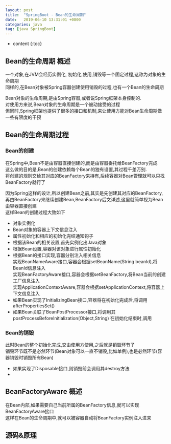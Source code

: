 ```yaml
---
layout: post
title:  "SpringBoot - Bean的生命周期"
date:   2019-06-10 13:31:01 +0800
categories: java
tag: [java SpringBoot]
---
```


* content
{:toc}

## Bean的生命周期 概述  

一个对象,在JVM会经历实例化, 初始化,使用,销毁等一个固定过程,这称为对象的生命周期  
同样的,在Bean对象被Spring容器创建使用销毁的过程,也有一个Bean的生命周期  

Bean对象的生命周期,是由Spring容器,或者说Spring框架本身控制的.  
对使用方来说,Bean对象的生命周期是一个被动接受的过程  
但同时,Spring框架也提供了很多的接口和机制,来让使用方能对Bean生命周期做一些有限度的干预  

## Bean的生命周期过程  

### Bean的创建  

在Spring中,Bean不是由容器直接创建的,而是由容器委托给BeanFactory完成  
这么做的目的是,Bean的创建依赖每个Bean的独有设置,其过程千差万别.  
将创建的规则交给其对应的BeanFactory来持有,后续容器对Bean管理就可以只找BeanFactory就行了  

因为Spring这样的设计,所以创建Bean之前,其实是先创建其对应的BeanFactory,再由BeanFactory来继续创建Bean,BeanFactory后文详述,这里就简单视为Bean由容器直接创建  
这样Bean的创建过程大致如下  
* 对象实例化  
* Bean对象的容器上下文信息注入  
* 属性初始化和相应的初始化完结通知钩子  
* 根据该Bean的相关设置,首先实例化出Java对象  
* 根据Bean设置,容器对该对象进行属性初始化  
* 根据Bean的接口实现,容器分别注入相关信息  
实现BeanNameAware接口,容器会根据setBeanName(String beanId),将BeanId信息注入  
实现BeanFactoryAware接口,容器会根据setBeanFactory,将Bean当前的创建工厂信息注入  
实现ApplicationContextAware,容器会根据setApplicationContext,将容器上下文信息注入  
* 如果Bean实现了InitializingBean接口,容器将在初始化完成后,将调用afterPropertiesSet()  
* 如果Bean关联了BeanPostProcessor接口,将调用其postProcessBeforeInitialization(Object,String)
在初始化结束时,调用 

### Bean的销毁  

 

此时Bean的整个初始化完成,交由使用方使用,之后就是销毁环节了  
销毁环节既不是必然环节(Bean对象可以一直不销毁,比如单例),也是必然环节(容器销毁时销毁所有Bean)  
* 如果实现了Disposable接口,则销毁前会调用其destroy方法  
* 


##  BeanFactoryAware 概述

在Bean内部,如果需要自己当前所属的BeanFactory信息,就可以实现BeanFactoryAware接口  
这样在Bean的生命周期中,就可以被容器自动将BeanFactory实例注入进来  


## 源码&原理


